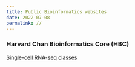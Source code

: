 ```yaml
---
title: Public Bioinformatics websites
date: 2022-07-08
permalink: //
---
```



### Harvard Chan Bioinformatics Core (HBC) 
[Single-cell RNA-seq classes](https://github.com/yli085/HBCtraining-scRNAseq/tree/master/lessons)
